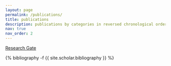 ```yaml
---
layout: page
permalink: /publications/
title: publications
description: publications by categories in reversed chronological order. generated by jekyll-scholar.
nav: true
nav_order: 2
---
```

[Research Gate](https://www.researchgate.net/profile/Siril-Dukkipati/research)
<!-- _pages/publications.md -->
<div class="publications">

{% bibliography -f {{ site.scholar.bibliography }} %}

</div>
